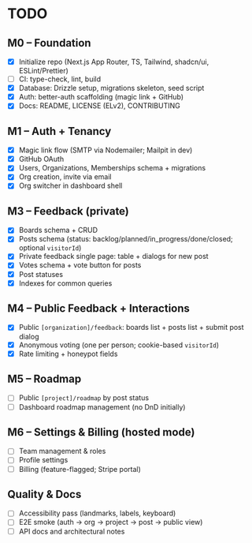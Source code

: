 # TODO

## M0 – Foundation

- [x] Initialize repo (Next.js App Router, TS, Tailwind, shadcn/ui, ESLint/Prettier)
- [ ] CI: type-check, lint, build
- [x] Database: Drizzle setup, migrations skeleton, seed script
- [x] Auth: better-auth scaffolding (magic link + GitHub)
- [x] Docs: README, LICENSE (ELv2), CONTRIBUTING

## M1 – Auth + Tenancy

- [x] Magic link flow (SMTP via Nodemailer; Mailpit in dev)
- [x] GitHub OAuth
- [x] Users, Organizations, Memberships schema + migrations
- [x] Org creation, invite via email
- [x] Org switcher in dashboard shell

## M3 – Feedback (private)

- [x] Boards schema + CRUD
- [x] Posts schema (status: backlog/planned/in_progress/done/closed; optional `visitorId`)
- [x] Private feedback single page: table + dialogs for new post
- [x] Votes schema + vote button for posts
- [x] Post statuses
- [x] Indexes for common queries

## M4 – Public Feedback + Interactions

- [x] Public `[organization]/feedback`: boards list + posts list + submit post dialog
- [x] Anonymous voting (one per person; cookie-based `visitorId`)
- [x] Rate limiting + honeypot fields

## M5 – Roadmap

- [ ] Public `[project]/roadmap` by post status
- [ ] Dashboard roadmap management (no DnD initially)

## M6 – Settings & Billing (hosted mode)

- [ ] Team management & roles
- [ ] Profile settings
- [ ] Billing (feature-flagged; Stripe portal)

## Quality & Docs

- [ ] Accessibility pass (landmarks, labels, keyboard)
- [ ] E2E smoke (auth → org → project → post → public view)
- [ ] API docs and architectural notes

